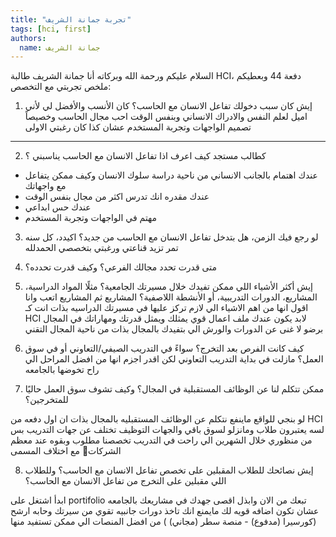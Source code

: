 ```yaml
---
title: "تجربة جمانة الشريف"
tags: [hci, first]
authors:
  name: جمانة الشريف
---
```


السلام عليكم ورحمة الله وبركاته أنا جمانة الشريف طالبة HCI، دفعة 44 وبعطيكم ملخص تجربتي مع التخصص:

1. إيش كان سبب دخولك تفاعل الانسان مع الحاسب؟
كان الأنسب والأفضل لي لأني اميل لعلم النفس والادراك الانساني وبنفس الوقت احب مجال الحاسب وخصيصاً تصميم الواجهات وتجربة المستخدم عشان كذا كان  رغبتي الاولى 

---
<!-- truncate -->

2. كطالب مستجد كيف اعرف اذا تفاعل الانسان مع الحاسب يناسبني ؟
- عندك اهتمام بالجانب الانساني من ناحية دراسة سلوك الانسان وكيف ممكن يتفاعل مع واجهاتك
- عندك مقدره انك تدرس اكثر من مجال بنفس الوقت 
- عندك حس ابداعي 
- مهتم في الواجهات وتجربة المستخدم
3. لو رجع فيك الزمن، هل بتدخل تفاعل الانسان مع الحاسب من جديد؟
اكيدد، كل سنه تمر تزيد قناعتي ورغبتي بتخصصي الحمدلله
4. متى قدرت تحدد مجالك الفرعي؟ وكيف قدرت تحدده؟


5. إيش أكثر الأشياء اللي ممكن تفيدك خلال مسيرتك الجامعية؟ مثلًا المواد الدراسية، المشاريع، الدورات التدريبية، أو الأنشطة اللاصفية؟
المشاريع ثم المشاريع اتعب وانا اقول انها من اهم الاشياء الي لازم تركز عليها في مسيرتك الدراسيه بذات انت كـ HCI لابد يكون عندك ملف اعمال قوي يمثلك ويمثل قدرتك ومهاراتك في المجال 
برضو لا غنى عن الدورات والورش الي بتفيدك بالمجال بذات من ناحية المجال التقني
6. كيف كانت الفرص بعد التخرج؟ سواءً في التدريب الصيفي/التعاوني أو في سوق العمل؟
مازلت في بداية التدريب التعاوني لكن اقدر اجزم انها من افضل المراحل الي راح تخوضها بالجامعه

7. ممكن تتكلم لنا عن الوظائف المستقبلية في المجال؟ وكيف تشوف سوق العمل حاليًا للمتخرجين؟

لو بنجي للواقع ماينفع نتكلم عن الوظائف المستقبليه بالمجال بذات ان اول دفعه من HCI لسه يعتبرون طلاب ومانزلو لسوق باقي 
والجهات التوظيف تختلف عن جهات التدريب 
بس من منظوري خلال الشهرين الي راحت في التدريب
تخصصنا مطلوب وبقوه عند معظم الشركات🤩 مع اختلاف المسمى 

8. إيش نصائحك للطلاب المقبلين على تخصص تفاعل الانسان مع الحاسب؟ وللطلاب اللي مقبلين على التخرج من تفاعل الانسان مع الحاسب؟

ابدأ اشتغل على portifolio تبعك من الان وابذل اقصى جهدك في مشاريعك بالجامعه عشان تكون اضافه قويه لك
مايمنع انك تاخذ دورات جانبيه تقوي من سيرتك وحابه ارشح (كورسيرا (مدفوع) - منصة سطر (مجاني) )
من افضل المنصات الي ممكن تستفيد منها
